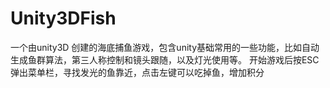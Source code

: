 # Unity3DFish

一个由unity3D 创建的海底捕鱼游戏，包含unity基础常用的一些功能，比如自动生成鱼群算法，第三人称控制和镜头跟随，以及灯光使用等。
开始游戏后按ESC弹出菜单栏，寻找发光的鱼靠近，点击左键可以吃掉鱼，增加积分
